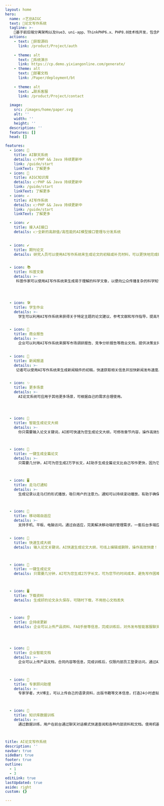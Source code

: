 ```yaml
---
layout: home
hero:
  name: 🔥艺创AIGC
  text: 📝论文写作系统
  tagline: >-
    🚀基于前后端分离架构以及Vue3、uni-app、ThinkPHP6.x、PHP8.0技术栈开发，包含PC端、H5自适应。✨这是一款AI智能生成写作大纲，⚡10分钟生成3万字论文的系统。📖你只需要输入论文关键词，AI即可快速为您生成论文大纲，可线上编辑和删除，操作高效快捷！⏱️只需要几分钟，AI可为您生成万字长文，🤖AI助手生成全篇论文比自己写作更快，因为它是基于预训练模型的模式生成，不需要深入的思考和研究。💪可为您节约时间成本、避免写作困难。📚适用于期刊论文、科普文章、学生作业、商业报告、新闻报道等多种场景
  actions:
    - text: 🐳获取源码
      link: /product/Project/auth
      
    - theme: alt
      text: 🎉系统演示
      link: https://cp.demo.yixiangonline.com/generate/
    - theme: alt
      text: 📖部署文档
      link: /Paper/deployment/bt
    
    - theme: alt
      text: ☁联系客服
      link: /product/Project/contact
      
  image:
    src: /images/home/paper.svg
    alt: ''
    width: ''
    height: ''
  description: ''
  features: []
  head: []

features:
  - icon: 💬
    title: AI聊天系统
    details: 👉PHP && Java 持续更新中
    link: /guide/start
    linkText: 了解更多
  - icon: 🎨
    title: AIGC知识库
    details: 👉PHP && Java 持续更新中
    link: /guide/start
    linkText: 了解更多
  - icon: ✍
    title: AI写作系统
    details: 👉PHP && Java 持续更新中
    link: /guide/start
    linkText: 了解更多

  - icon: ✔️
    title: 接入AI接口
    details: 👉全新的高颜值/高性能的AI模型接口管理与分发系统
 

  - icon: ✔️
    title: 期刊论文
    details: 研究人员可以使用AI写作系统来生成论文的初稿或补充材料，可以更快地完成研究工作。


  - icon: 📚
    title: 科普文章
    details: >-
     科普作家可以使用AI写作系统来生成易于理解的科学文章，以便向公众传播复杂的科学知识。




  - icon: 🛠️
    title: 学生作业
    details: >-
      学生可以利用AI写作系统来获得关于特定主题的论文建议、参考文献和写作指导，提高写作能力和学术水平。


  - icon: 🤖️
    title: 商业报告
    details: >-
      企业可以利用AI写作系统来撰写市场调研报告、竞争分析报告等商业文档，提供决策支持和业务洞察。


  - icon: 🎉
    title: 新闻报道
    details: >-
     记者可以使用AI写作系统来生成新闻稿件的初稿，快速获取相关信息并加快新闻发布速度。


  - icon: ✨
    title: 更多场景
    details: >-
      AI论文系统可应用于其他更多场景，可根据自己的需求合理使用。




  - icon: 🎨
    title: 智能生成论文大纲
    details: >-
      你只需要输入论文关键词，AI即可快速为您生成论文大纲，可修改章节内容，操作高效快捷！



  - icon: 🚥
    title: 一键生成全篇论文
    details: >-
      只需要几分钟，AI可为您生成2万字长文，AI助手生成全篇论文比自己写作更快，因为它是基于预训练模型的模式生成，不需要深入的思考和研究。可为您节约时间成本、避免写作困难。



  - icon: 🖥️
    title: 走马灯通知
    details: >-
      生成记录以走马灯的形式播放，吸引用户的注意力。通知可以持续滚动播放，有助于确保用户不会错过重要信息。



  - icon: 📝
    title: 移动端自适应
    details: >-
      支持手机、平板、电脑访问。通过自适应，完美解决移动端的管理需求，一套后台多端应用。


  - icon: 🏅
    title: 快速生成大纲
    details: 输入论文关键词，AI快速生成论文大纲，可线上编辑或删除，操作高效快捷！



  - icon: 💸
    title: 一键生成论文
    details: 只需要几分钟，AI可为您生成2万字长文，可为您节约时间成本、避免写作困难。



  - icon: 🖥
    title: 下载资料
    details: 生成好的论文永久保存，可随时下载，不用担心文档丢失



  - icon: 👂
    title: 企持续更新
    details: 企业可以上传产品资料、FAQ手册等信息，完成训练后，对外发布智能客服聊天窗口。通过AI客服可以提供24小时在线客服支持，节省人力物力版本不断更新中，每次更新新版本，都可下载 免费使用，省钱省心




  - icon: 🚀
    title: 企业智能文档
    details: >-
      企业可以上传产品文档，合同内容等信息，完成训练后，仅限内部员工登录访问。通过AI助手，可以快速、准确的查询企业内部有关的信息文档，增强企业内部信息流动性
 


  - icon: 📝
    title: 专家顾问助理
    details: >-
      专家学者，大V博主，可以上传自己的语录资料，出版书籍等文本信息，打造24小时虚拟数字分身。例如健身顾问、心理咨询师通过导入专业资料后，可以24小时对外提供在线服务，带来额外的服务收入



  - icon: 📝
    title: 知识库数据训练
    details: >-
      通过数据训练，用户在前台通过聊天对话模式快速查阅和各种内部资料和文档。使用机器学习技术，让系统自动学习并优化知识库中的知识，提高知识库的准确性和智能性



title: AI论文写作系统
description: ''
navbar: true
sideBar: true
footer: true
outline:
  - 1
  - 3
editLink: true
lastUpdated: true
aside: right
custom: {}

---
```



